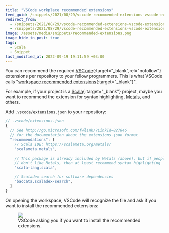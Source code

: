 ```yaml
---
title: "VSCode workplace recommended extensions"
feed_guid: /snippets/2021/08/29/vscode-recommended-extensions-vscode-extensions-json/
redirect_from:
  - /snippets/2021/08/29/vscode-recommended-extensions-vscode-extensions-json/
  - /snippets/2021/08/29/vscode-recommended-extensions-vscode-extensions-json.html
image: /assets/media/snippets/recommended-extensions.png
image_hide_in_post: true
tags:
  - Scala
  - Snippet
last_modified_at: 2022-09-19 19:11:59 +03:00
---
```


You can recommend the required [VSCode](https://code.visualstudio.com/){:target="_blank",rel="nofollow"} extensions per repository to your fellow programmers. This is what VSCode calls "[workspace recommended extensions](http://go.microsoft.com/fwlink/?LinkId=827846){:target="_blank"}".

For example, if your project is a [Scala](https://www.scala-lang.org/){:target="_blank"} project, maybe you want to recommend the extension for syntax highlighting, [Metals](https://scalameta.org/metals/), and others.

Add `.vscode/extensions.json` to your repository:

```javascript
// .vscode/extensions.json
{
  // See http://go.microsoft.com/fwlink/?LinkId=827846
  // for the documentation about the extensions.json format
  "recommendations": [
    // Scala IDE: https://scalameta.org/metals/
    "scalameta.metals",

    // This package is already included by Metals (above), but if people
    // don't like Metals, then at least recommend syntax highlighting
    "scala-lang.scala",

    // Scaladex search for software dependencies
    "baccata.scaladex-search",
  ]
}
```

On opening the workspace, VSCode will recognize the file and ask if you want to install the recommended extensions:

<figure>
  <img src="{% link assets/media/snippets/recommended-extensions.png %}" />
  <figcaption>VSCode asking you if you want to install the recommended extensions.</figcaption>
</figure>
